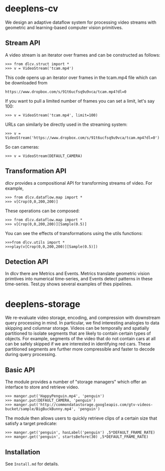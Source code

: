 # deeplens-cv
We design an adaptive dataflow system for processing video streams with geometric and learning-based computer vision primitives.

## Stream API
A video stream is an iterator over frames and can be constructed as follows:
```
>>> from dlcv.struct import *
>>> v = VideoStream('tcam.mp4')
```
This code opens up an iterator over frames in the tcam.mp4 file which can be downloaded from
```
https://www.dropbox.com/s/91t6ucfsq9u9vca/tcam.mp4?dl=0
```
If you want to pull a limited number of frames you can set a limit, let's say 100:
```
>>> v = VideoStream('tcam.mp4', limit=100)
```
URLs can similarly be directly used in the streaming system:
```
>>> v = VideoStream('https://www.dropbox.com/s/91t6ucfsq9u9vca/tcam.mp4?dl=0')
```
So can cameras:
```
>>> v = VideoStream(DEFAULT_CAMERA)
```

## Transformation API
dlcv provides a compositional API for transforming streams of video. For example, 
```
>>> from dlcv.dataflow.map import *
>>> v[Crop(0,0,200,200)] 
```
These operations can be composed:
```
>>> from dlcv.dataflow.map import *
>>> v[Crop(0,0,200,200)][Sample(0.5)]
```
You can see the effects of transformations using the utils functions:
```
>>>from dlcv.utils import *
>>>play(v[Crop(0,0,200,200)][Sample(0.5)])
```

## Detection API
In dlcv there are Metrics and Events. Metrics translate geometric
vision primtives into numerical time-series, and Events detect patterns
in these time-series. Test.py shows several examples of thes pipelines.



# deeplens-storage
We re-evaluate video storage, encoding, and compression with downstream query processing in mind. In particular, we find interesting analogies to data skipping and columnar storage. Videos can be temporally and spatially partitioned to isolate segments that are likely to contain certain types of objects. For example, segments of the video that do not contain cars at all can be safely skipped if we are interested in identifying red cars. These partitioned segments are further more compressible and faster to decode during query processing. 

## Basic API
The module provides a number of "storage managers" which offer an interface to store and retrieve video.
```
>>> manger.put('HappyPenguin.mp4', 'penguin')
>>> manger.put(DEFAULT_CAMERA, 'penguin')
>>> manger.put('http://commondatastorage.googleapis.com/gtv-videos-bucket/sample/BigBuckBunny.mp4', 'penguin')
```
The module then allows users to quickly retrieve clips of a certain size that satisfy a target predicate:
```
>>> manger.get('penguin', hasLabel('penguin') ,5*DEFAULT_FRAME_RATE)
>>> manger.get('penguin', startsBefore(30) ,5*DEFAULT_FRAME_RATE)
```

## Installation
See `Install.md` for details.

